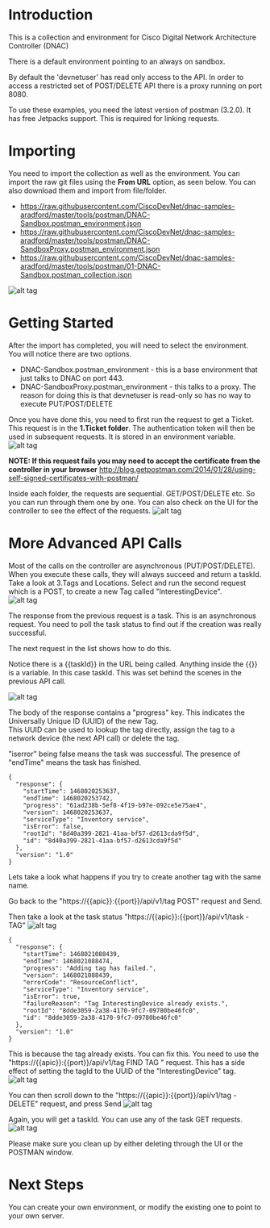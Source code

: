 # Introduction

This is a collection and environment for Cisco Digital Network Architecture Controller (DNAC)

There is a default environment pointing to an always on sandbox.

By default the 'devnetuser' has read only access to the API.  In order to access a restricted set of POST/DELETE 
API there is a proxy running on port 8080.
 
To use these examples, you need the latest version of postman (3.2.0).
It has free Jetpacks support.  This is required for linking requests.

# Importing
You need to import the collection as well as the environment.  You can import the raw git files using the **From URL** option, as seen below.
You can also download them and import from file/folder.

* https://raw.githubusercontent.com/CiscoDevNet/dnac-samples-aradford/master/tools/postman/DNAC-Sandbox.postman_environment.json
* https://raw.githubusercontent.com/CiscoDevNet/dnac-samples-aradford/master/tools/postman/DNAC-SandboxProxy.postman_environment.json
* https://raw.githubusercontent.com/CiscoDevNet/dnac-samples-aradford/master/tools/postman/01-DNAC-Sandbox.postman_collection.json

![alt tag](images/importing.png)

# Getting Started
After the import has completed, you will need to select the environment.  You will notice there are two options.
* DNAC-Sandbox.postman_environment - this is a base environment that just talks to DNAC on port 443.
* DNAC-SandboxProxy.postman_environment - this talks to a proxy.  The reason for doing this is that devnetuser is read-only
so has no way to execute PUT/POST/DELETE

Once you have done this, you need to first run the request to get a Ticket.  This request is in the **1.Ticket folder**.
The authentication token will then be used in subsequent requests.  It is stored in an environment variable.
![alt tag](images/firstRequest.png)

**NOTE: If this request fails you may need to accept the certificate from the controller in your browser**
http://blog.getpostman.com/2014/01/28/using-self-signed-certificates-with-postman/


Inside each folder, the requests are sequential.  GET/POST/DELETE etc.  So you can run through them one by one.
You can also check on the UI for the controller to see the effect of the requests.
![alt tag](images/network-device-get.png)


# More Advanced API Calls

Most of the calls on the controller are asynchronous (PUT/POST/DELETE).  When you execute these calls, they will always
succeed and return a taskId.  Take a look at 3.Tags and Locations.  Select and run the second request which is a POST, 
to create a new Tag called "InterestingDevice".  
![alt tag](images/tag-POST.png)

The response from the previous request is a task.  This is an asynchronous request.  You need to poll the task status
to find out if the creation was really successful.

The next request in the list shows how to do this.  

Notice there is a {{taskId}} in the URL being called.  Anything inside the {{}}
is a variable.  In this case taskId.  This was set behind the scenes in the previous API call.  

![alt tag](images/task-response.png)

The body of the response contains a "progress" key.  This indicates the Universally Unique ID (UUID) of the new Tag.  
This UUID can be used to lookup the tag directly, assign the tag to a network device (the next API call) or delete the
tag. 

"iserror" being false means the task was successful. The presence of "endTime" means the task has finished.
```
{
  "response": {
    "startTime": 1468020253637,
    "endTime": 1468020253742,
    "progress": "61ad238b-5ef8-4f19-b97e-092ce5e75ae4",
    "version": 1468020253637,
    "serviceType": "Inventory service",
    "isError": false,
    "rootId": "8d40a399-2821-41aa-bf57-d2613cda9f5d",
    "id": "8d40a399-2821-41aa-bf57-d2613cda9f5d"
  },
  "version": "1.0"
}
```

Lets take a look what happens if you try to create another tag with the same name.


Go back to the "https://{{apic}}:{{port}}/api/v1/tag POST"  request and Send.  


Then take a look at the task status "https://{{apic}}:{{port}}/api/v1/task - TAG"
![alt tag](images/task-fail.png)

```
{
  "response": {
    "startTime": 1468021088439,
    "endTime": 1468021088474,
    "progress": "Adding tag has failed.",
    "version": 1468021088439,
    "errorCode": "ResourceConflict",
    "serviceType": "Inventory service",
    "isError": true,
    "failureReason": "Tag InterestingDevice already exists.",
    "rootId": "8dde3059-2a38-4170-9fc7-09780be46fc0",
    "id": "8dde3059-2a38-4170-9fc7-09780be46fc0"
  },
  "version": "1.0"
}
```

This is because the tag already exists.  You can fix this.  You need to use the "https://{{apic}}:{{port}}/api/v1/tag FIND TAG
" request.  This has a side effect of setting the tagId to the UUID of the "InterestingDevice" tag.
![alt tag](images/find-tag.png)

You can then scroll down to the "https://{{apic}}:{{port}}/api/v1/tag -DELETE" request, and press Send
![alt tag](images/delete-tag.png)

Again, you will get a taskId.  You can use any of the task GET requests.
![alt tag](images/delete-status.png)

Please make sure you clean up by either deleting through the UI or the POSTMAN window.


# Next Steps
You can create your own environment, or modify the existing one to point to your own server.


